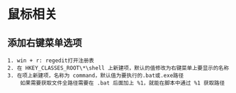 
# 鼠标相关

## 添加右键菜单选项

```text
1. win + r: regedit打开注册表
2. 在 HKEY_CLASSES_ROOT\*\shell 上新建项，默认的值修改为右键菜单上要显示的名称
3. 在项上新建项，名称为 command，默认值为要执行的.bat或.exe路径
    如果需要获取文件全路径需要在 .bat 后面加上 %1，就能在脚本中通过 %1 获取路径
```
